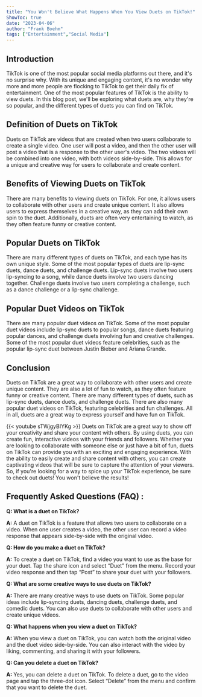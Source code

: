 ```yaml
---
title: "You Won't Believe What Happens When You View Duets on TikTok!"
ShowToc: true 
date: "2023-04-06"
author: "Frank Boehm" 
tags: ["Entertainment","Social Media"]
---
```

## Introduction
TikTok is one of the most popular social media platforms out there, and it's no surprise why. With its unique and engaging content, it's no wonder why more and more people are flocking to TikTok to get their daily fix of entertainment. One of the most popular features of TikTok is the ability to view duets. In this blog post, we'll be exploring what duets are, why they're so popular, and the different types of duets you can find on TikTok.

## Definition of Duets on TikTok
Duets on TikTok are videos that are created when two users collaborate to create a single video. One user will post a video, and then the other user will post a video that is a response to the other user's video. The two videos will be combined into one video, with both videos side-by-side. This allows for a unique and creative way for users to collaborate and create content.

## Benefits of Viewing Duets on TikTok
There are many benefits to viewing duets on TikTok. For one, it allows users to collaborate with other users and create unique content. It also allows users to express themselves in a creative way, as they can add their own spin to the duet. Additionally, duets are often very entertaining to watch, as they often feature funny or creative content.

## Popular Duets on TikTok
There are many different types of duets on TikTok, and each type has its own unique style. Some of the most popular types of duets are lip-sync duets, dance duets, and challenge duets. Lip-sync duets involve two users lip-syncing to a song, while dance duets involve two users dancing together. Challenge duets involve two users completing a challenge, such as a dance challenge or a lip-sync challenge.

## Popular Duet Videos on TikTok
There are many popular duet videos on TikTok. Some of the most popular duet videos include lip-sync duets to popular songs, dance duets featuring popular dances, and challenge duets involving fun and creative challenges. Some of the most popular duet videos feature celebrities, such as the popular lip-sync duet between Justin Bieber and Ariana Grande.

## Conclusion
Duets on TikTok are a great way to collaborate with other users and create unique content. They are also a lot of fun to watch, as they often feature funny or creative content. There are many different types of duets, such as lip-sync duets, dance duets, and challenge duets. There are also many popular duet videos on TikTok, featuring celebrities and fun challenges. All in all, duets are a great way to express yourself and have fun on TikTok.

{{< youtube sTWjgyBIYKg >}} 
Duets on TikTok are a great way to show off your creativity and share your content with others. By using duets, you can create fun, interactive videos with your friends and followers. Whether you are looking to collaborate with someone else or just have a bit of fun, duets on TikTok can provide you with an exciting and engaging experience. With the ability to easily create and share content with others, you can create captivating videos that will be sure to capture the attention of your viewers. So, if you're looking for a way to spice up your TikTok experience, be sure to check out duets! You won't believe the results!

## Frequently Asked Questions (FAQ) :
**Q: What is a duet on TikTok?**

**A:** A duet on TikTok is a feature that allows two users to collaborate on a video. When one user creates a video, the other user can record a video response that appears side-by-side with the original video.

**Q: How do you make a duet on TikTok?**

**A:** To create a duet on TikTok, find a video you want to use as the base for your duet. Tap the share icon and select “Duet” from the menu. Record your video response and then tap “Post” to share your duet with your followers.

**Q: What are some creative ways to use duets on TikTok?**

**A:** There are many creative ways to use duets on TikTok. Some popular ideas include lip-syncing duets, dancing duets, challenge duets, and comedic duets. You can also use duets to collaborate with other users and create unique videos.

**Q: What happens when you view a duet on TikTok?**

**A:** When you view a duet on TikTok, you can watch both the original video and the duet video side-by-side. You can also interact with the video by liking, commenting, and sharing it with your followers.

**Q: Can you delete a duet on TikTok?**

**A:** Yes, you can delete a duet on TikTok. To delete a duet, go to the video page and tap the three-dot icon. Select “Delete” from the menu and confirm that you want to delete the duet.


